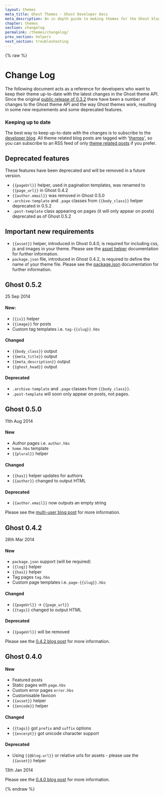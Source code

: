 ```yaml
---
layout: themes
meta_title: Ghost Themes - Ghost Developer Docs
meta_description: An in depth guide to making themes for the Ghost blogging platform. Everything you need to know to build themes for Ghost.
chapter: themes
section: changelog
permalink: /themes/changelog/
prev_section: helpers
next_section: troubleshooting
---
```


{% raw %}

# Change Log


The following document acts as a reference for developers who  want to keep their theme up-to-date with the latest
changes in the Ghost theme API. Since the original
[public release of 0.3.2](https://github.com/TryGhost/Ghost/releases/tag/0.3.2) there have been a number of changes to
the Ghost theme API and the way Ghost themes work, resulting in some new requirements and some deprecated features.

### Keeping up to date

The best way to keep up-to-date with the changes is to subscribe to the
[developer blog](http://dev.ghost.org). All theme related blog posts are tagged with
'[themes](http://dev.ghost.org/tag/themes/)', so you can subscribe to an RSS feed of only
[theme related posts](http://dev.ghost.org/tag/themes/rss/) if you prefer.

## Deprecated features

These features have been deprecated and will be removed in a future version.

* `{{pageUrl}}` helper, used in pagination templates, was renamed to `{{page_url}}` in Ghost 0.4.2
* `{{author.email}}` was removed in Ghost 0.5.0
* `.archive-template` and `.page` classes from `{{body_class}}` helper deprecated in 0.5.2
* `.post-template` class appearing on pages (it will only appear on posts) deprecated as of Ghost 0.5.2

## Important new requirements

* `{{asset}}` helper, introduced in Ghost 0.4.0, is required for including css, js and images in your theme.
Please see the [asset helper](/themes/helpers/asset/) documentation for further information.
* `package.json` file, introduced in Ghost 0.4.2, is required to define the name of your theme file. Please see the
[package.json](/themes/structure/#package.json) documentation for further information.

## Ghost 0.5.2

<date class="release-date">25 Sep 2014</date>

#### New:

* `{{is}}` helper
* `{{image}}` for posts
* Custom tag templates i.e. `tag-{{slug}}.hbs`

#### Changed

* `{{body_class}}` output
* `{{meta_title}}` output
* `{{meta_description}}` output
* `{{ghost_head}}` output

#### Deprecated

* `.archive-template` and `.page` classes from `{{body_class}}`.
* `.post-template` will soon only appear on posts, not pages.

## Ghost 0.5.0

<date class="release-date">11th Aug 2014</date>

#### New

* Author pages i.e. `author.hbs`
* `home.hbs` template
* `{{plural}}` helper

#### Changed

* `{{has}}` helper updates for authors
* `{{author}}` changed to output HTML

#### Deprecated

* `{{author.email}}` now outputs an empty string

Please see the [multi-user blog post](http://dev.ghost.org/themes-multi-user-ready/) for more information.

## Ghost 0.4.2

<date class="release-date">26th Mar 2014</date>

#### New

* `package.json` support (will be required)
* `{{log}}` helper
* `{{has}}` helper
* Tag pages `tag.hbs`
* Custom page templates i.e. `page-{{slug}}.hbs`

#### Changed

* `{{pageUrl}}` -> `{{page_url}}`
* `{{tags}}` changed to output HTML

#### Deprecated

* `{{pageUrl}}` will be removed

Please see the [0.4.2 blog post](http://dev.ghost.org/new-for-themes-0-4-2/) for more information.

## Ghost 0.4.0

#### New

* Featured posts
* Static pages with `page.hbs`
* Custom error pages `error.hbs`
* Customisable favicon
* `{{asset}}` helper
* `{{encode}}` helper

#### Changed

* `{{tags}}` got `prefix` and `suffix` options
* `{{excerpt}}` got unicode character support

#### Deprecated

* Using `{{@blog.url}}` or relative urls for assets - please use the `{{asset}}` helper

<date class="release-date">13th Jan 2014</date>

Please see the [0.4.0 blog post](http://dev.ghost.org/ghost-0-4-themes/) for more information.

{% endraw %}